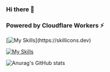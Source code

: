 ### Hi there 👋


 <p align="center">
  <h3> Powered by Cloudflare Workers ⚡</h3>
 </p>

[![My Skills](https://skillicons.dev/icons?i=js,html,css,cpp,angular,bootstrap,cs,discord,django,figma,git,github,instagram,linkedin,linux,materialui,mongodb,mysql,nodejs,postgres,py,ruby,rails,sass,sqlite,ts,vscode,)](https://skillicons.dev)

[![My Skills](https://skillicons.dev/icons?i=js,html,css,cpp,cs,git,linux,mysql,postgres,py,ruby,rails,sass,sqlite,ts)](https://skillicons.dev)

![Anurag's GitHub stats](https://github-readme-stats.vercel.app/api?username=aldorcl&theme=dark&show_icons=true)
<!--
**AldoRCL/AldoRCL** is a ✨ _special_ ✨ repository because its `README.md` (this file) appears on your GitHub profile.

Here are some ideas to get you started:

- 🔭 I’m currently working on ...
- 🌱 I’m currently learning ...
- 👯 I’m looking to collaborate on ...
- 🤔 I’m looking for help with ...
- 💬 Ask me about ...
- 📫 How to reach me: ...
- 😄 Pronouns: ...
- ⚡ Fun fact: ...
-->
